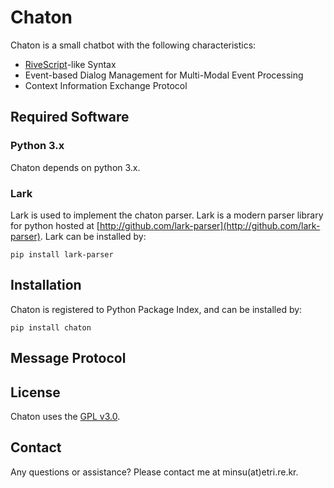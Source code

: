 # Chaton

Chaton is a small chatbot with the following characteristics:

* [RiveScript](https://www.rivescript.com)-like Syntax
* Event-based Dialog Management for Multi-Modal Event Processing
* Context Information Exchange Protocol

## Required Software
### Python 3.x
Chaton depends on python 3.x.

### Lark
Lark is used to implement the chaton parser. Lark is a modern parser library for python hosted at [http://github.com/lark-parser](http://github.com/lark-parser). Lark can be installed by:

  ```
  pip install lark-parser
  ```

## Installation
Chaton is registered to Python Package Index, and can be installed by:

  ```
  pip install chaton
  ```

## Message Protocol

## License
Chaton uses the [GPL v3.0](https://www.gnu.org/licenses/gpl-3.0.en.html).

## Contact
Any questions or assistance? Please contact me at minsu(at)etri.re.kr.